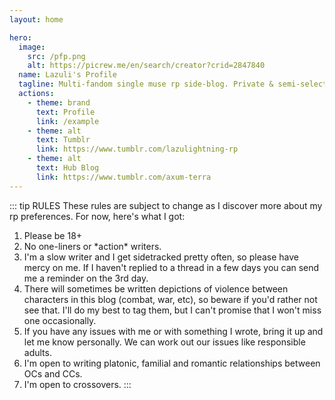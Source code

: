 ```yaml
---
layout: home

hero:
  image:
    src: /pfp.png
    alt: https://picrew.me/en/search/creator?crid=2847840
  name: Lazuli's Profile
  tagline: Multi-fandom single muse rp side-blog. Private & semi-selective! See the hub blog -> @axum-terra
  actions:
    - theme: brand
      text: Profile
      link: /example
    - theme: alt
      text: Tumblr
      link: https://www.tumblr.com/lazulightning-rp
    - theme: alt
      text: Hub Blog
      link: https://www.tumblr.com/axum-terra
---
```

::: tip RULES
These rules are subject to change as I discover more about my rp preferences. For now, here's what I got:
1. Please be 18+
2. No one-liners or \*action\* writers.
3. I'm a slow writer and I get sidetracked pretty often, so please have mercy on me. If I haven't replied to a thread in a few days you can send me a reminder on the 3rd day.
4. There will sometimes be written depictions of violence between characters in this blog (combat, war, etc), so beware if you'd rather not see that. I'll do my best to tag them, but I can't promise that I won't miss one occasionally.
5. If you have any issues with me or with something I wrote, bring it up and let me know personally. We can work out our issues like responsible adults.
6. I'm open to writing platonic, familial and romantic relationships between OCs and CCs.
7. I'm open to crossovers.
:::